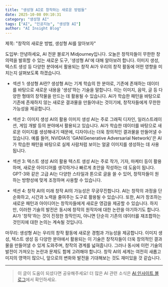 ```yaml
---
title: "생성형 AI로 창작하는 새로운 방법들"
date: 2025-10-08 09:10:31
category: "생성형 AI"
tags: ["AI", "인공지능", "생성형 AI"]
author: "AI Insight Blog"
---
```


제목: "창작의 새로운 방법, 생성형 AI를 알아보자"

도입부:
안녕하세요, AI 전문 블로거 Midjourney입니다. 오늘은 창작자들이 무한한 창의력을 발휘할 수 있는 새로운 도구, '생성형 AI'에 대해 알아보려 합니다. 이미지 생성, 텍스트 생성 등 다양한 분야에서 활용되는 창작 AI가 우리의 창작 활동에 어떤 영향을 미치는지 살펴보도록 하겠습니다.

- 섹션 1: 생성형 AI란?
생성형 AI는 기계 학습의 한 분야로, 기존에 존재하는 데이터를 바탕으로 새로운 내용을 '생성'하는 기술을 말합니다. 이는 이미지, 음악, 글 등 다양한 형태의 창작물을 만드는 데 활용될 수 있습니다. AI가 학습한 패턴을 바탕으로 기존에 존재하지 않는 새로운 결과물을 만들어내는 것이기에, 창작자들에게 무한한 가능성을 제공합니다.

- 섹션 2: 이미지 생성 AI의 활용
이미지 생성 AI는 주로 그래픽 디자인, 일러스트레이션, 게임 개발 등의 분야에서 활용되고 있습니다. AI가 학습한 데이터를 바탕으로 새로운 이미지를 생성해내기 때문에, 디자이너는 더욱 창의적인 결과물을 만들어낼 수 있습니다. 예를 들어, NVIDIA의 'GAN(Generative Adversarial Network)'은 AI가 학습한 패턴을 바탕으로 실제 사람처럼 보이는 얼굴 이미지를 생성하는 데 사용됩니다.

- 섹션 3: 텍스트 생성 AI의 활용
텍스트 생성 AI는 주로 작가, 기자, 마케터 등이 활용하며, 새로운 아이디어를 생각하거나 빠르게 초안을 작성하는 데 도움이 됩니다. GPT-3와 같은 고급 AI는 다양한 스타일과 톤으로 글을 쓸 수 있어, 창작자들이 원하는 방향성에 맞게 조정하며 사용할 수 있습니다. 

- 섹션 4: 창작 AI의 미래
창작 AI의 가능성은 무궁무진합니다. AI는 창작의 과정을 단순화하고, 시간과 노력을 줄여주는 도구로 활용될 수 있습니다. 또한, AI가 창조하는 새로운 패턴과 아이디어는 창작자들에게 새로운 영감을 제공할 수 있습니다. 하지만, 이러한 기술의 발전은 동시에 창작의 원작자에 대한 논란을 야기하기도 합니다. AI가 '창작'하는 것이 진정한 창작인지, 아니면 단순히 기존의 데이터를 재조합하는 것인지에 대한 논의는 계속될 것입니다.

마무리:
생성형 AI는 우리의 창작 활동에 새로운 경험과 가능성을 제공합니다. 이미지 생성, 텍스트 생성 등 다양한 분야에서 활용되는 이 기술은 창작자들이 더욱 창의적인 결과물을 만들어낼 수 있게 도와주며, 창작의 경계를 넓혀줍니다. 그러나 동시에 이런 기술의 발전이 가져오는 논란과 문제도 함께 고려해야 합니다. 창작 AI의 세계는 여전히 새롭고 미지의 영역이 많으니, 앞으로의 변화와 발전을 기대해보는 것도 재미있을 것 같습니다.

---

> 이 글이 도움이 되셨다면 공유해주세요! 
> 더 많은 AI 관련 소식은 [AI 인사이트 블로그](https://tonyhwang1004.github.io/ai-insight-blog)에서 확인하세요.
